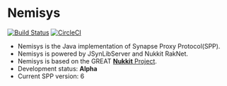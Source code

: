 # Nemisys 
[![Build Status](https://travis-ci.org/DaMatrix/Nemisys2p2e.svg?branch=master)](https://travis-ci.org/DaMatrix/Nemisys2p2e)
[![CircleCI](https://circleci.com/gh/DaMatrix/Nemisys2p2e.png?circle-token=:circle-token)](https://circleci.com/gh/DaMatrix/Nemisys2p2e)

* Nemisys is the Java implementation of Synapse Proxy Protocol(SPP).
* Nemisys is powered by JSynLibServer and Nukkit RakNet.
* Nemisys is based on the GREAT [**Nukkit** Project](https://github.com/Nukkit/Nukkit).
* Development status: **Alpha**
* Current SPP version: 6
